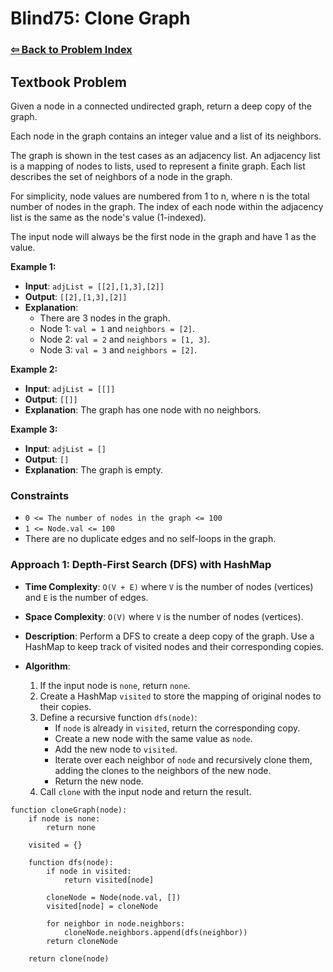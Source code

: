 # Blind75: Clone Graph

### [⇦ Back to Problem Index](../../index.md)

## Textbook Problem

Given a node in a connected undirected graph, return a deep copy of the graph.

Each node in the graph contains an integer value and a list of its neighbors.

The graph is shown in the test cases as an adjacency list. An adjacency list is a mapping of nodes to lists, used to represent a finite graph. Each list describes the set of neighbors of a node in the graph.

For simplicity, node values are numbered from 1 to n, where n is the total number of nodes in the graph. The index of each node within the adjacency list is the same as the node's value (1-indexed).

The input node will always be the first node in the graph and have 1 as the value.

**Example 1:**

-   **Input**: `adjList = [[2],[1,3],[2]]`
-   **Output**: `[[2],[1,3],[2]]`
-   **Explanation**:
    -   There are 3 nodes in the graph.
    -   Node 1: `val = 1` and `neighbors = [2]`.
    -   Node 2: `val = 2` and `neighbors = [1, 3]`.
    -   Node 3: `val = 3` and `neighbors = [2]`.

**Example 2:**

-   **Input**: `adjList = [[]]`
-   **Output**: `[[]]`
-   **Explanation**: The graph has one node with no neighbors.

**Example 3:**

-   **Input**: `adjList = []`
-   **Output**: `[]`
-   **Explanation**: The graph is empty.

### Constraints

-   `0 <= The number of nodes in the graph <= 100`
-   `1 <= Node.val <= 100`
-   There are no duplicate edges and no self-loops in the graph.

### Approach 1: Depth-First Search (DFS) with HashMap

-   **Time Complexity**: `O(V + E)` where `V` is the number of nodes (vertices) and `E` is the number of edges.
-   **Space Complexity**: `O(V)` where `V` is the number of nodes (vertices).
-   **Description**: Perform a DFS to create a deep copy of the graph. Use a HashMap to keep track of visited nodes and their corresponding copies.
-   **Algorithm**:

    1.  If the input node is `none`, return `none`.
    2.  Create a HashMap `visited` to store the mapping of original nodes to their copies.
    3.  Define a recursive function `dfs(node)`:
        -   If `node` is already in `visited`, return the corresponding copy.
        -   Create a new node with the same value as `node`.
        -   Add the new node to `visited`.
        -   Iterate over each neighbor of `node` and recursively clone them, adding the clones to the neighbors of the new node.
        -   Return the new node.
    4.  Call `clone` with the input node and return the result.

```pseudo
function cloneGraph(node):
	if node is none:
		return none

	visited = {}

	function dfs(node):
		if node in visited:
			return visited[node]

		cloneNode = Node(node.val, [])
		visited[node] = cloneNode

		for neighbor in node.neighbors:
			cloneNode.neighbors.append(dfs(neighbor))
		return cloneNode

	return clone(node)
```
